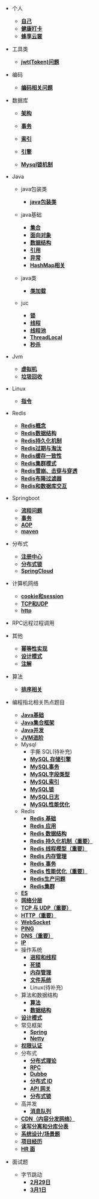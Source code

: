 - 个人

  - [**自己**](个人/自己.md)
  - [**健康打卡**](个人/健康打卡.md)
  - [**蜂享云裳**](个人/蜂享云裳.md)
- 工具类

  - [**jwt(Token)问题**](工具类/jwt(Token原理).md)
- 编码
  - [**编码相关问题**](编码/编码相关问题.md)
- 数据库

  - [**架构**](数据库/架构.md)

  - [**事务**](数据库/事务.md)
  
  - [**索引**](数据库/索引.md)
  - [**引擎**](数据库/引擎.md)
  - [**Mysql锁机制**](数据库/Mysql锁机制.md)
- Java

  - java包装类
    - [**java包装类**](Java/java包装类/java包装类.md)

  - java基础
    - [**集合**](Java/java基础/集合.md)
    - [**面向对象**](Java/java基础/面向对象.md)
    - [**数据结构**](Java/java基础/数据结构.md)
    - [**引用**](Java/java基础/引用.md)
    - [**异常**](Java/java基础/异常.md)
    - [**HashMap相关**](Java/java基础/HashMap相关.md)
  - java类
    - [**类加载**](Java/java类/类加载.md)
  - juc
    - [**锁**](Java/juc/锁.md)
    - [**线程**](Java/juc/线程.md)
    - [**线程池**](Java/juc/线程池.md)
    - [**ThreadLocal**](Java/juc/ThreadLocal.md)
    - [**秒杀**](Java/juc/秒杀.md)
- Jvm

  - [**虚拟机**](Jvm/虚拟机.md)
  - [**垃圾回收**](Jvm/垃圾回收.md)
- Linux

  - [**指令**](Linux/指令.md)
- Redis
  - [**Redis概念**](Redis/Redis概念.md)
  - [**Redis数据结构**](Redis/Redis数据结构.md)
  - [**Redis持久化机制**](Redis/Redis持久化机制.md)
  - [**Redis过期与淘汰**](Redis/Redis过期与淘汰.md)
  - [**Redis缓存一致性**](Redis/Redis缓存一致性.md)
  - [**Redis集群模式**](Redis/Redis集群模式.md)
  - [**Redis雪崩、击穿与穿透**](Redis/Redis雪崩、击穿与穿透.md)
  - [**Redis布隆过滤器**](Redis/Redis布隆过滤器.md)
  - [**Redis和数据库交互**](Redis/Redis和数据库交互.md)
- Springboot
  - [**流程问题**](Springboot/流程.md)
  - [**事务**](Springboot/事务.md)
  - [**AOP**](Springboot/AOP.md)
  - [**maven**](Springboot/maven.md)
- 分布式
  - [**注册中心**](分布式/注册中心.md)
  - [**分布式锁**](分布式/分布式锁.md)
  - [**SpringCloud**](分布式/springcloud.md)
- 计算机网络
  - [**cookie和session**](计算机网络/cookie和session.md)
  - [**TCP和UDP**](计算机网络/TCP和UDP.md)
  - [**http**](计算机网络/http.md)
- RPC远程过程调用
- 其他
  - [**幂等性实现**](其他/幂等性实现.md)
  - [**设计模式**](其他/设计模式.md)
  - [**注解**](其他/注解.md)
- 算法
  - [**排序相关**](算法/排序相关.md)
- 编程指北相关热点题目
  - [**Java基础**](编程指北相关热点题目/Java基础.md)
  - [**Java集合框架**](编程指北相关热点题目/Java集合框架.md)
  - [**Java并发**](编程指北相关热点题目/Java并发.md)
  - [**JVM进阶**](编程指北相关热点题目/JVM.md)
  - Mysql
    - ⼿撕 SQL(待补充)
    - [**MySQL 存储引擎**](编程指北相关热点题目/MySQL存储引擎.md)
    - [**MySQL事务**](编程指北相关热点题目/MySQL事务.md)
    - [**MySQL字段类型**](编程指北相关热点题目/MySQL字段类型.md)
    - [**MySQL索引**](编程指北相关热点题目/MySQL索引.md)
    - [**MySQL锁**](编程指北相关热点题目/MySQL锁.md)
    - [**MySQL⽇志**](编程指北相关热点题目/MySQL⽇志.md)
    - [**MySQL性能优化**](编程指北相关热点题目/MySQL性能优化.md)
  - Redis
    - [**Redis 基础**](编程指北相关热点题目/Redis基础.md)
    - [**Redis 应⽤**](编程指北相关热点题目/Redis应⽤.md)
    - [**Redis 数据结构**](编程指北相关热点题目/Redis数据结构.md)
    - [**Redis 持久化机制（重要）**](编程指北相关热点题目/Redis持久化机制.md)
    - [**Redis 线程模型（重要）**](编程指北相关热点题目/Redis线程模型.md)
    - [**Redis 内存管理**](编程指北相关热点题目/Redis内存管理.md)
    - [**Redis 事务**](编程指北相关热点题目/Redis事务.md)
    - [**Redis 性能优化（重要）**](编程指北相关热点题目/Redis性能优化.md)
    - [**Redis生产问题**](编程指北相关热点题目/Redis生产问题.md)
    - [**Redis集群**](编程指北相关热点题目/Redis集群.md)
  - [**ES**](编程指北相关热点题目/ES.md)
  - [**网络分层**](编程指北相关热点题目/网络分层.md)
  - [**TCP 与 UDP（重要）**](编程指北相关热点题目/TCP与UDP.md)
  - [**HTTP（重要）**](编程指北相关热点题目/HTTP.md)
  - [**WebSocket**](编程指北相关热点题目/WebSocket.md)
  - [**PING**](编程指北相关热点题目/PING.md)
  - [**DNS（重要）**](编程指北相关热点题目/DNS.md)
  - [**IP**](编程指北相关热点题目/IP.md)
  - 操作系统
    - [**进程和线程**](编程指北相关热点题目/进程和线程.md)
    - [**死锁**](编程指北相关热点题目/死锁.md)
    - [**内存管理**](编程指北相关热点题目/内存管理.md)
    - [**⽂件系统**](编程指北相关热点题目/⽂件系统.md)
    - Linux(待补充)
  - 算法和数据结构
    - [**算法**](编程指北相关热点题目/算法.md)
    - [**数据结构**](编程指北相关热点题目/数据结构.md)
  - [**设计模式**](编程指北相关热点题目/设计模式.md)
  - 常⻅框架
    - [**Spring**](编程指北相关热点题目/Spring.md)
    - [**Netty**](编程指北相关热点题目/Netty.md)
  - [**权限认证**](编程指北相关热点题目/权限认证.md)
  - 分布式
    - [**分布式理论**](编程指北相关热点题目/分布式理论.md)
    - [**RPC**](编程指北相关热点题目/RPC.md)
    - [**Dubbo**](编程指北相关热点题目/Dubbo.md)
    - [**分布式 ID**](编程指北相关热点题目/分布式ID.md)
    - [**API ⽹关**](编程指北相关热点题目/API⽹关.md)
    - [**分布式锁**](编程指北相关热点题目/分布式锁.md)
  - ⾼并发
    - [**消息队列**](编程指北相关热点题目/消息队列.md)
  - [**CDN（内容分发⽹络）**](编程指北相关热点题目/CDN.md)
  - [**读写分离和分库分表**](编程指北相关热点题目/读写分离和分库分表.md)
  - [**系统设计/场景题**](编程指北相关热点题目/系统设计场景题.md)
  - [**项⽬经历**](编程指北相关热点题目/项⽬经历.md)
  - [**HR ⾯**](编程指北相关热点题目/HR⾯.md)
- 面试题
  - 字节跳动
    - [**2月29日**](编程指北相关热点题目/字节跳动2月29日.md)
    - [**3月1日**](编程指北相关热点题目/字节跳动3月1日.md)

​		
